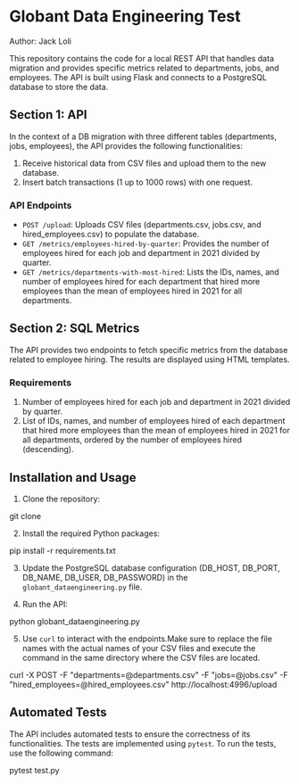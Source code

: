 # Globant Data Engineering Test

Author: Jack Loli

This repository contains the code for a local REST API that handles data migration and provides specific metrics related to departments, jobs, and employees.
The API is built using Flask and connects to a PostgreSQL database to store the data.

## Section 1: API

In the context of a DB migration with three different tables (departments, jobs, employees), the API provides the following functionalities:

1. Receive historical data from CSV files and upload them to the new database.
2. Insert batch transactions (1 up to 1000 rows) with one request.

### API Endpoints

- `POST /upload`: Uploads CSV files (departments.csv, jobs.csv, and hired_employees.csv) to populate the database.
- `GET /metrics/employees-hired-by-quarter`: Provides the number of employees hired for each job and department in 2021 divided by quarter.
- `GET /metrics/departments-with-most-hired`: Lists the IDs, names, and number of employees hired for each department that hired more employees than the mean of employees hired in 2021 for all departments.

## Section 2: SQL Metrics

The API provides two endpoints to fetch specific metrics from the database related to employee hiring. The results are displayed using HTML templates.

### Requirements

1. Number of employees hired for each job and department in 2021 divided by quarter.
2. List of IDs, names, and number of employees hired of each department that hired more employees than the mean of employees hired in 2021 for all departments, ordered by the number of employees hired (descending).

## Installation and Usage

1. Clone the repository:

git clone 

2. Install the required Python packages:

pip install -r requirements.txt

3. Update the PostgreSQL database configuration (DB_HOST, DB_PORT, DB_NAME, DB_USER, DB_PASSWORD) in the `globant_dataengineering.py` file.

4. Run the API:

python globant_dataengineering.py

5. Use `curl` to interact with the endpoints.Make sure to replace the file names with the actual names of your CSV files and execute the command in the same directory where the CSV files are located.

curl -X POST -F "departments=@departments.csv" -F "jobs=@jobs.csv" -F "hired_employees=@hired_employees.csv" http://localhost:4996/upload

## Automated Tests

The API includes automated tests to ensure the correctness of its functionalities. The tests are implemented using `pytest`. To run the tests, use the following command:

pytest test.py

